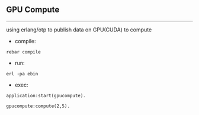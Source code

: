## GPU Compute

---

using erlang/otp to publish data on GPU(CUDA) to compute

* compile:

`rebar compile`

* run:

`erl -pa ebin`

* exec:

`application:start(gpucompute).`

`gpucompute:compute(2,5).`
